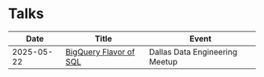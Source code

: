 # Talks

|Date      |Title                                                   |Event                         |
|---       |---                                                     |---                           |
|2025-05-22|[BigQuery Flavor of SQL](./20250522_BigQueryFlavorOfSQL)|Dallas Data Engineering Meetup|
